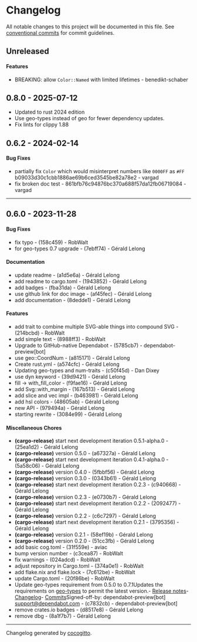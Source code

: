 # Changelog
All notable changes to this project will be documented in this file. See [conventional commits](https://www.conventionalcommits.org/) for commit guidelines.

## Unreleased
#### Features
- BREAKING: allow `Color::Named` with limited lifetimes - benedikt-schaber

## 0.8.0 - 2025-07-12

- Updated to rust 2024 edition
- Use geo-types instead of geo for fewer dependency updates.
- Fix lints for clippy 1.88

## 0.6.2 - 2024-02-14
#### Bug Fixes
- partially fix `Color` which would misinterpret numbers like `0000FF` as `#FF` b09033d30c1cbb1886ae69b6ced3545be82a78e2 - vargad
- fix broken doc test - 861bfb76c94876bc370a688f57da12fb06719084 - vargad

- - -

## 0.6.0 - 2023-11-28
#### Bug Fixes
- fix typo - (158c459) - RobWalt
- for geo-types 0.7 upgrade - (7ebff74) - Gérald Lelong
#### Documentation
- update readme - (a1d5e6a) - Gérald Lelong
- add readme to cargo.toml - (1943852) - Gérald Lelong
- add badges - (fba31da) - Gérald Lelong
- use github link for doc image - (af45fec) - Gérald Lelong
- add documentation - (8dedde1) - Gérald Lelong
#### Features
- add trait to combine multiple SVG-able things into compound SVG - (214bcbd) - RobWalt
- add simple text - (8988ff3) - RobWalt
- Upgrade to GitHub-native Dependabot - (5785cb7) - dependabot-preview[bot]
- use geo::CoordNum - (a815171) - Gérald Lelong
- Create rust.yml - (a574cfc) - Gérald Lelong
- Updating geo-types and num-traits - (c50f45d) - Dan Dixey
- use dyn keyword - (39d9421) - Gérald Lelong
- fill -> with_fill_color - (f9fae16) - Gérald Lelong
- add Svg::with_margin - (167b513) - Gérald Lelong
- add slice and vec impl - (b463981) - Gérald Lelong
- add hsl colors - (48605ab) - Gérald Lelong
- new API - (979494a) - Gérald Lelong
- starting rewrite - (3084e99) - Gérald Lelong
#### Miscellaneous Chores
- **(cargo-release)** start next development iteration 0.5.1-alpha.0 - (25ea1d2) - Gérald Lelong
- **(cargo-release)** version 0.5.0 - (a67327a) - Gérald Lelong
- **(cargo-release)** start next development iteration 0.4.1-alpha.0 - (5a58c06) - Gérald Lelong
- **(cargo-release)** version 0.4.0 - (5fbbf56) - Gérald Lelong
- **(cargo-release)** version 0.3.0 - (0343b61) - Gérald Lelong
- **(cargo-release)** start next development iteration 0.2.3 - (c940668) - Gérald Lelong
- **(cargo-release)** version 0.2.3 - (e0730b7) - Gérald Lelong
- **(cargo-release)** start next development iteration 0.2.2 - (2092477) - Gérald Lelong
- **(cargo-release)** version 0.2.2 - (c6c7297) - Gérald Lelong
- **(cargo-release)** start next development iteration 0.2.1 - (3795356) - Gérald Lelong
- **(cargo-release)** version 0.2.1 - (58ef19b) - Gérald Lelong
- **(cargo-release)** version 0.2.0 - (51cc3fb) - Gérald Lelong
- add basic cog.toml - (31f559e) - aviac
- bump version number - (c3cea87) - RobWalt
- fix warnings - (024adcd) - RobWalt
- adjust repository in Cargo.toml - (374a0e1) - RobWalt
- add flake.nix and flake.lock - (7c612be) - RobWalt
- update Cargo.toml - (20f86be) - RobWalt
- Update geo-types requirement from 0.5.0 to 0.7.1Updates the requirements on [geo-types](https://github.com/georust/geo) to permit the latest version.- [Release notes](https://github.com/georust/geo/releases)- [Changelog](https://github.com/georust/geo/blob/master/CHANGES.md)- [Commits](https://github.com/georust/geo/compare/geo-types-0.5.0...geo-types-0.7.1)Signed-off-by: dependabot-preview[bot] <support@dependabot.com> - (c7832cb) - dependabot-preview[bot]
- remove crates.io badges - (d8517e8) - Gérald Lelong
- remove dbg - (8a1f7b7) - Gérald Lelong

- - -

Changelog generated by [cocogitto](https://github.com/cocogitto/cocogitto).

